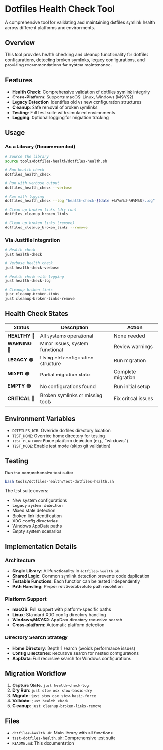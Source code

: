 # Dotfiles Health Check Tool

A comprehensive tool for validating and maintaining dotfiles symlink health across different platforms and environments.

## Overview

This tool provides health checking and cleanup functionality for dotfiles configurations, detecting broken symlinks, legacy configurations, and providing recommendations for system maintenance.

## Features

- **Health Check**: Comprehensive validation of dotfiles symlink integrity
- **Cross-Platform**: Supports macOS, Linux, Windows (MSYS2)
- **Legacy Detection**: Identifies old vs new configuration structures
- **Cleanup**: Safe removal of broken symlinks
- **Testing**: Full test suite with simulated environments
- **Logging**: Optional logging for migration tracking

## Usage

### As a Library (Recommended)

```bash
# Source the library
source tools/dotfiles-health/dotfiles-health.sh

# Run health check
dotfiles_health_check

# Run with verbose output
dotfiles_health_check --verbose

# Run with logging
dotfiles_health_check --log "health-check-$(date +%Y%m%d-%H%M%S).log"

# Clean up broken links (dry run)
dotfiles_cleanup_broken_links

# Clean up broken links (remove)
dotfiles_cleanup_broken_links --remove
```

### Via Justfile Integration

```bash
# Health check
just health-check

# Verbose health check
just health-check-verbose

# Health check with logging
just health-check-log

# Cleanup broken links
just cleanup-broken-links
just cleanup-broken-links-remove
```

## Health Check States

| Status | Description | Action |
|--------|-------------|---------|
| **HEALTHY** 💚 | All systems operational | None needed |
| **WARNING** 💛 | Minor issues, system functional | Review warnings |
| **LEGACY** 🟠 | Using old configuration structure | Run migration |
| **MIXED** 🟠 | Partial migration state | Complete migration |
| **EMPTY** 🟠 | No configurations found | Run initial setup |
| **CRITICAL** 🔴 | Broken symlinks or missing tools | Fix critical issues |

## Environment Variables

- `DOTFILES_DIR`: Override dotfiles directory location
- `TEST_HOME`: Override home directory for testing
- `TEST_PLATFORM`: Force platform detection (e.g., "windows")
- `TEST_MODE`: Enable test mode (skips git validation)

## Testing

Run the comprehensive test suite:

```bash
bash tools/dotfiles-health/test-dotfiles-health.sh
```

The test suite covers:
- New system configurations
- Legacy system detection
- Mixed state detection
- Broken link identification
- XDG config directories
- Windows AppData paths
- Empty system scenarios

## Implementation Details

### Architecture

- **Single Library**: All functionality in `dotfiles-health.sh`
- **Shared Logic**: Common symlink detection prevents code duplication
- **Testable Functions**: Each function can be tested independently
- **Path Handling**: Proper relative/absolute path resolution

### Platform Support

- **macOS**: Full support with platform-specific paths
- **Linux**: Standard XDG config directory handling
- **Windows/MSYS2**: AppData directory recursive search
- **Cross-platform**: Automatic platform detection

### Directory Search Strategy

- **Home Directory**: Depth 1 search (avoids performance issues)
- **Config Directories**: Recursive search for nested configurations
- **AppData**: Full recursive search for Windows configurations

## Migration Workflow

1. **Capture State**: `just health-check-log`
2. **Dry Run**: `just stow osx stow-basic-dry`  
3. **Migrate**: `just stow osx stow-basic-force`
4. **Validate**: `just health-check`
5. **Cleanup**: `just cleanup-broken-links-remove`

## Files

- `dotfiles-health.sh`: Main library with all functions
- `test-dotfiles-health.sh`: Comprehensive test suite  
- `README.md`: This documentation